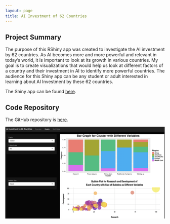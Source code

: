 ```yaml
---
layout: page
title: AI Investment of 62 Countries
---
```


## Project Summary 

The purpose of this RShiny app was created to investigate the AI investment by 62 countries. As AI becomes more and more powerful and relevant in today’s world, it is important to look at its growth in various countries. My goal is to create visualizations that would help us look at different factors of a country and their investment in AI to identify more powerful countries. The audience for this Shiny app can be any student or adult interested in learning about AI Investment by these 62 countries. 

The Shiny app can be found [here](https://ishita-sarraf.shinyapps.io/ishita-csc324-02/). 

## Code Repository

The GitHub repository is [here](https://github.com/ishita-17/ishita-csc324-02). 

![Image of the app](/assets/img/investment2.png) 
